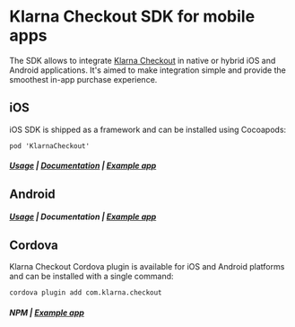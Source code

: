# Klarna Checkout SDK for mobile apps

The SDK allows to integrate [Klarna Checkout](https://www.klarna.com/us/business/sell-online-with-klarna) in native or hybrid iOS and Android applications. It's aimed to make integration simple and provide the smoothest in-app purchase experience.

## iOS

iOS SDK is shipped as a framework and can be installed using Cocoapods:

```
pod 'KlarnaCheckout'
```

##### [Usage](ios/README.md) | [Documentation](cocoadocs.org/docsets/KlarnaCheckout/) | [Example app](https://github.com/klarna/kco-ios-sample-app)



## Android

##### [Usage](android/README.md) | Documentation | [Example app](https://github.com/klarna/kco-android-sample-app)

## Cordova

Klarna Checkout Cordova plugin is available for iOS and Android platforms and can be installed with a single command:

```
cordova plugin add com.klarna.checkout
```

##### NPM | [Example app](https://github.com/klarna/kco-cordova-sample-app)

